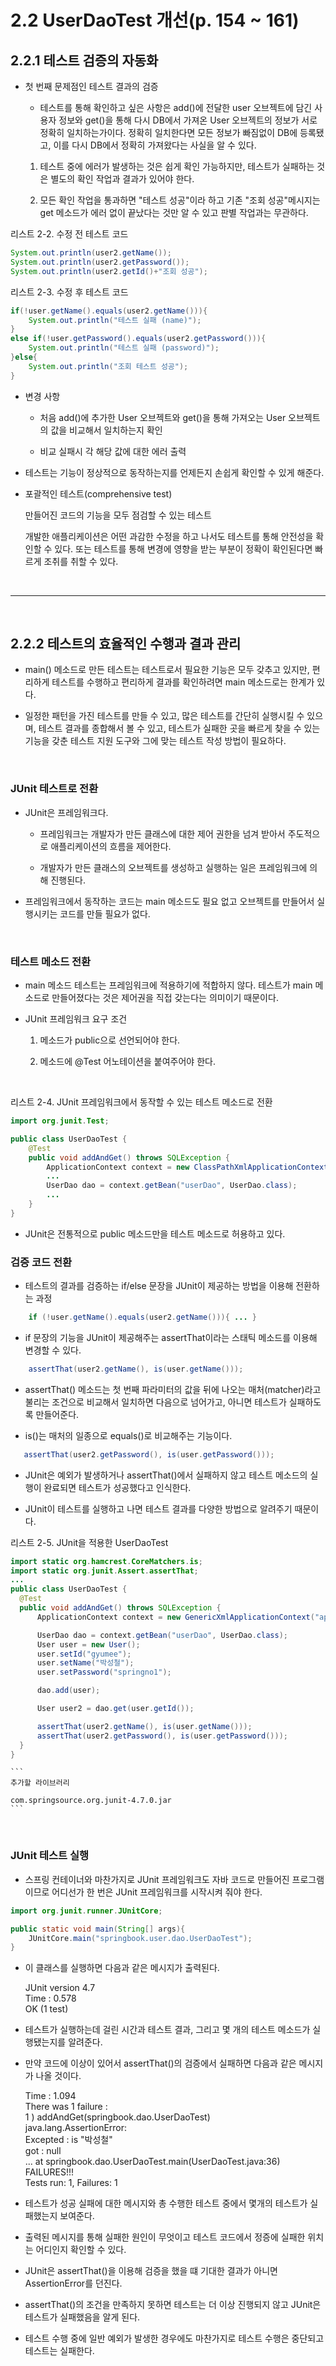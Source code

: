 # 2.2 UserDaoTest 개선(p. 154 ~ 161)

## 2.2.1 테스트 검증의 자동화

  - 첫 번째 문제점인 테스트 결과의 검증

     - 테스트를 통해 확인하고 싶은 사항은 add()에 전달한 user 오브젝트에 담긴 사용자 정보와 get()을 통해 다시 DB에서 가져온 User 오브젝트의 정보가 서로 정확히 일치하는가이다. 정확히 일치한다면 모든 정보가 빠짐없이 DB에 등록됐고, 이를 다시 DB에서 정확히 가져왔다는 사실을 알 수 있다.

    1. 테스트 중에 에러가 발생하는 것은 쉽게 확인 가능하지만, 테스트가 실패하는 것은 별도의 확인 작업과 결과가 있어야 한다.

    2. 모든 확인 작업을 통과하면 "테스트 성공"이라 하고 기존 "조회 성공"메시지는 get 메소드가 에러 없이 끝났다는 것만 알 수 있고 판별 작업과는 무관하다.

리스트 2-2. 수정 전 테스트 코드
```Java
System.out.println(user2.getName());
System.out.println(user2.getPassword());
System.out.println(user2.getId()+"조회 성공");
```

리스트 2-3. 수정 후 테스트 코드
```Java
if(!user.getName().equals(user2.getName())){
    System.out.println("테스트 실패 (name)");
}
else if(!user.getPassword().equals(user2.getPassword())){
    System.out.println("테스트 실패 (password)");
}else{
    System.out.println("조회 테스트 성공");
}
```

   - 변경 사항

       - 처음 add()에 추가한 User 오브젝트와 get()을 통해 가져오는 User 오브젝트의 값을 비교해서 일치하는지 확인

       - 비교 실패시 각 해당 값에 대한 에러 출력

   - 테스트는 기능이 정상적으로 동작하는지를 언제든지 손쉽게 확인할 수 있게 해준다.


   - 포괄적인 테스트(comprehensive test)

     만들어진 코드의 기능을 모두 점검할 수 있는 테스트

     개발한 애플리케이션은 어떤 과감한 수정을 하고 나서도 테스트를 통해 안전성을 확인할 수 있다. 또는 테스트를 통해 변경에 영향을 받는 부분이 정확이 확인된다면 빠르게 조취를 취할 수 있다.

<br />
<hr />
<br />

## 2.2.2 테스트의 효율적인 수행과 결과 관리

  - main() 메소드로 만든 테스트는 테스트로서 필요한 기능은 모두 갖추고 있지만, 편리하게 테스트를 수행하고 편리하게 결과를 확인하려면 main 메소드로는 한계가 있다.

  - 일정한 패턴을 가진 테스트를 만들 수 있고, 많은 테스트를 간단히 실행시킬 수 있으며, 테스트 결과를 종합해서 볼 수 있고, 테스트가 실패한 곳을 빠르게 찾을 수 있는 기능을 갖춘 테스트 지원 도구와 그에 맞는 테스트 작성 방법이 필요하다.

<br />

### JUnit 테스트로 전환

  - JUnit은 프레임워크다. 

     - 프레임워크는 개발자가 만든 클래스에 대한 제어 권한을 넘겨 받아서 주도적으로 애플리케이션의 흐름을 제어한다.

     - 개발자가 만든 클래스의 오브젝트를 생성하고 실행하는 일은 프레임워크에 의해 진행된다.

  - 프레임워크에서 동작하는 코드는 main 메소드도 필요 없고 오브젝트를 만들어서 실행시키는 코드를 만들 필요가 없다.

<br />

### 테스트 메소드 전환

  - main 메소드 테스트는 프레임워크에 적용하기에 적합하지 않다. 테스트가 main 메소드로 만들어졌다는 것은 제어권을 직접 갖는다는 의미이기 때문이다.

  - JUnit 프레임워크 요구 조건

    1. 메소드가 public으로 선언되어야 한다.

    2. 메소드에 @Test 어노테이션을 붙여주어야 한다.

<br />

리스트 2-4. JUnit 프레임워크에서 동작할 수 있는 테스트 메소드로 전환
```Java
import org.junit.Test;

public class UserDaoTest {
    @Test
    public void addAndGet() throws SQLException {
        ApplicationContext context = new ClassPathXmlApplicationContext("applicationContext.xml");
        ...
        UserDao dao = context.getBean("userDao", UserDao.class);
        ...
    }
}
```

   - JUnit은 전통적으로 public 메소드만을 테스트 메소드로 허용하고 있다.

### 검증 코드 전환

  - 테스트의 결과를 검증하는 if/else 문장을 JUnit이 제공하는 방법을 이용해 전환하는 과정
    
```Java
    if (!user.getName().equals(user2.getName())){ ... }
```

  - if 문장의 기능을 JUnit이 제공해주는 assertThat이라는 스태틱 메소드를 이용해 변경할 수 있다.

```Java
    assertThat(user2.getName(), is(user.getName()));
```

  - assertThat() 메소드는 첫 번째 파라미터의 값을 뒤에 나오는 매처(matcher)라고 불리는 조건으로 비교해서 일치하면 다음으로 넘어가고, 아니면 테스트가 실패하도록 만들어준다.

  - is()는 매처의 일종으로 equals()로 비교해주는 기능이다.

```Java
   assertThat(user2.getPassword(), is(user.getPassword()));
```

  - JUnit은 예외가 발생하거나 assertThat()에서 실패하지 않고 테스트 메소드의 실행이 완료되면 테스트가 성공했다고 인식한다.

  - JUnit이 테스트를 실행하고 나면 테스트 결과를 다양한 방법으로 알려주기 때문이다.

  리스트 2-5. JUnit을 적용한 UserDaoTest
  ```Java
  import static org.hamcrest.CoreMatchers.is;
  import static org.junit.Assert.assertThat;
  ...
  public class UserDaoTest {
    @Test
    public void addAndGet() throws SQLException {
        ApplicationContext context = new GenericXmlApplicationContext("applicationContext.xml");

        UserDao dao = context.getBean("userDao", UserDao.class);
        User user = new User();
        user.setId("gyumee");
        user.setName("박성철");
        user.setPassword("springno1");

        dao.add(user);

        User user2 = dao.get(user.getId());

        assertThat(user2.getName(), is(user.getName()));
        assertThat(user2.getPassword(), is(user.getPassword()));
    }
  }
  ```

    ```
    추가할 라이브러리

    com.springsource.org.junit-4.7.0.jar
    ```

<br />

### JUnit 테스트 실행

  - 스프링 컨테이너와 마찬가지로 JUnit 프레임워크도 자바 코드로 만들어진 프로그램이므로 어디선가 한 번은 JUnit 프레임워크를 시작시켜 줘야 한다.

```Java
import org.junit.runner.JUnitCore;

public static void main(String[] args){
    JUnitCore.main("springbook.user.dao.UserDaoTest");
}
```

  - 이 클래스를 실행하면 다음과 같은 메시지가 출력된다.

    JUnit version 4.7   <br />
    Time : 0.578        <br />
    OK (1 test)         <br />

  - 테스트가 실행하는데 걸린 시간과 테스트 결과, 그리고 몇 개의 테스트 메소드가 실행됐는지를 알려준다.

  - 만약 코드에 이상이 있어서 assertThat()의 검증에서 실패하면 다음과 같은 메시지가 나올 것이다.

    Time : 1.094                <br />
    There was 1 failure :       <br />
    1 ) addAndGet(springbook.dao.UserDaoTest)                <br />
    java.lang.AssertionError:   <br />
    Excepted : is "박성철"      <br />
    got : null                  <br />
    ...
    at springbook.dao.UserDaoTest.main(UserDaoTest.java:36)
    FAILURES!!!                 <br />
    Tests run: 1, Failures: 1

  - 테스트가 성공 실패에 대한 메시지와 총 수행한 테스트 중에서 몇개의 테스트가 실패했는지 보여준다.

  - 출력된 메시지를 통해 실패한 원인이 무엇이고 테스트 코드에서 정증에 실패한 위치는 어디인지 확인할 수 있다.

  - JUnit은 assertThat()을 이용해 검증을 했을 떄 기대한 결과가 아니면 AssertionError를 던진다.

  - assertThat()의 조건을 만족하지 못하면 테스트는 더 이상 진행되지 않고 JUnit은 테스트가 실패했음을 알게 된다.

  - 테스트 수행 중에 일반 예외가 발생한 경우에도 마찬가지로 테스트 수행은 중단되고 테스트는 실패한다.